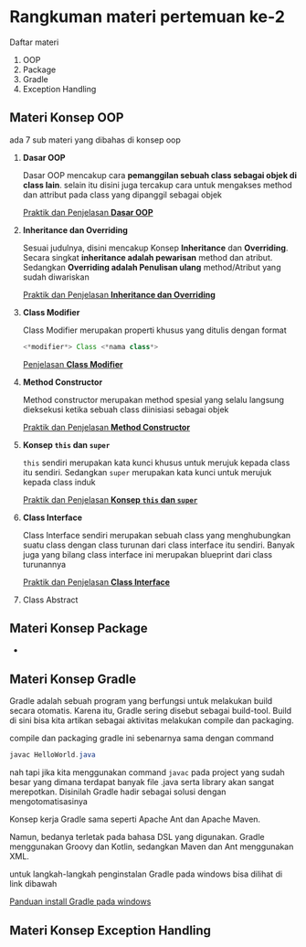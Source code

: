 # Rangkuman materi pertemuan ke-2
Daftar materi
1. OOP
2. Package
3. Gradle
4. Exception Handling
   
## Materi Konsep OOP
ada 7 sub materi yang dibahas di konsep oop
1. **Dasar OOP**
   
   Dasar OOP mencakup cara **pemanggilan sebuah class sebagai objek di class lain**. selain itu disini juga tercakup cara untuk mengakses method dan attribut pada class yang dipanggil sebagai objek

   [Praktik dan Penjelasan **Dasar OOP**](https://github.com/mhaniffatur/praxis-academy/tree/master/enterprise-full-stack/novice/01-02/01-dasar-oop)

2. **Inheritance dan Overriding**

    Sesuai judulnya, disini mencakup Konsep **Inheritance** dan **Overriding**. Secara singkat **inheritance adalah pewarisan** method dan atribut. Sedangkan **Overriding adalah Penulisan ulang** method/Atribut yang sudah diwariskan

   [Praktik dan Penjelasan **Inheritance dan Overriding**](https://github.com/mhaniffatur/praxis-academy/tree/master/enterprise-full-stack/novice/01-02/02-inheritance-overriding)

3. **Class Modifier**

    Class Modifier merupakan properti khusus yang ditulis dengan format
    ```java
    <*modifier*> Class <*nama class*>
    ```
    [Penjelasan **Class Modifier**](https://github.com/mhaniffatur/praxis-academy/tree/master/enterprise-full-stack/novice/01-02/03-modifier)

4. **Method Constructor**

    Method constructor merupakan method spesial yang selalu langsung dieksekusi ketika sebuah class diinisiasi sebagai objek

     [Praktik dan Penjelasan **Method Constructor**](https://github.com/mhaniffatur/praxis-academy/tree/master/enterprise-full-stack/novice/01-02/04-Constructor)

5. **Konsep `this` dan `super`**

    `this` sendiri merupakan kata kunci khusus untuk merujuk kepada class itu sendiri. Sedangkan `super`
    merupakan kata kunci untuk merujuk kepada class induk

    [Praktik dan Penjelasan **Konsep `this` dan `super`**](https://github.com/mhaniffatur/praxis-academy/tree/master/enterprise-full-stack/novice/01-02/05-this-dan-super)

6. **Class Interface**

    Class Interface sendiri merupakan sebuah class yang menghubungkan suatu class dengan class turunan dari class interface itu sendiri. Banyak juga yang bilang class interface ini merupakan blueprint dari class turunannya

    [Praktik dan Penjelasan **Class Interface**](https://github.com/mhaniffatur/praxis-academy/tree/master/enterprise-full-stack/novice/01-02/06-interface)

7. Class Abstract


## Materi Konsep Package
-
## Materi Konsep Gradle
Gradle adalah sebuah program yang berfungsi untuk melakukan build secara otomatis. Karena itu, Gradle sering disebut sebagai build-tool. Build di sini bisa kita artikan sebagai aktivitas melakukan compile dan packaging.

compile dan packaging gradle ini sebenarnya sama dengan command
```java
javac HelloWorld.java
```
nah tapi jika kita menggunakan command `javac` pada project yang sudah besar yang dimana terdapat banyak file .java serta library akan sangat merepotkan. Disinilah Gradle hadir sebagai solusi dengan mengotomatisasinya

Konsep kerja Gradle sama seperti Apache Ant dan Apache Maven.

Namun, bedanya terletak pada bahasa DSL yang digunakan. Gradle menggunakan Groovy dan Kotlin, sedangkan Maven dan Ant menggunakan XML.

untuk langkah-langkah penginstalan Gradle pada windows bisa dilihat di link dibawah

[Panduan install Gradle pada windows](https://github.com/mhaniffatur/praxis-academy/tree/master/enterprise-full-stack/novice/01-02/09-gradle)

## Materi Konsep Exception Handling
